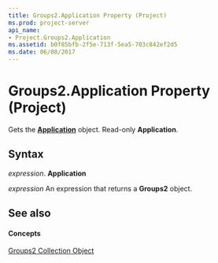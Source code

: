 ```yaml
---
title: Groups2.Application Property (Project)
ms.prod: project-server
api_name:
- Project.Groups2.Application
ms.assetid: b0f85bfb-2f5e-713f-5ea5-703c842ef2d5
ms.date: 06/08/2017
---
```



# Groups2.Application Property (Project)

Gets the **[Application](application-object-project.md)** object. Read-only **Application**.


## Syntax

 _expression_. **Application**

 _expression_ An expression that returns a **Groups2** object.


## See also


#### Concepts


[Groups2 Collection Object](groups2-object-project.md)

